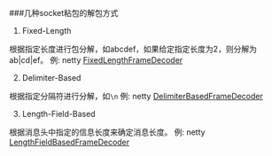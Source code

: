 ###几种socket粘包的解包方式

1. Fixed-Length

根据指定长度进行包分解，如abcdef，如果给定指定长度为2，则分解为ab|cd|ef。
例: netty [FixedLengthFrameDecoder](https://netty.io/4.0/api/io/netty/handler/codec/FixedLengthFrameDecoder.html)

2. Delimiter-Based

根据指定分隔符进行分解，如`\n`
例: netty [DelimiterBasedFrameDecoder](https://netty.io/4.0/api/io/netty/handler/codec/DelimiterBasedFrameDecoder.html)

3. Length-Field-Based

根据消息头中指定的信息长度来确定消息长度。
例: netty [LengthFieldBasedFrameDecoder](https://netty.io/4.0/api/io/netty/handler/codec/LengthFieldBasedFrameDecoder.html)


